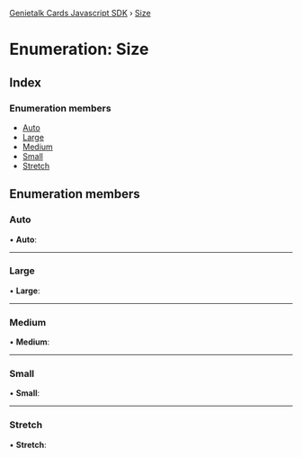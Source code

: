 [Genietalk Cards Javascript SDK](../README.md) › [Size](size.md)

# Enumeration: Size

## Index

### Enumeration members

* [Auto](size.md#auto)
* [Large](size.md#large)
* [Medium](size.md#medium)
* [Small](size.md#small)
* [Stretch](size.md#stretch)

## Enumeration members

###  Auto

• **Auto**:

___

###  Large

• **Large**:

___

###  Medium

• **Medium**:

___

###  Small

• **Small**:

___

###  Stretch

• **Stretch**:
